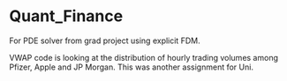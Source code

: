 # Quant_Finance
For PDE solver from grad project using explicit FDM.

VWAP code is looking at the distribution of hourly trading volumes among Pfizer, Apple and JP Morgan. This was another assignment for Uni.
